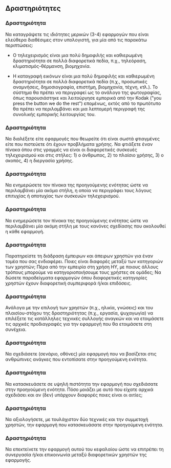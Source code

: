 ## Δραστηριότητες

### Δραστηριότητα
Να καταγράψετε τις ιδιότητες μερικών (3-4) εφαρμογών που είναι ελεύθερα διαθέσιμες στον υπολογιστή, για μία από τις παρακάτω περιπτώσεις:

* Ο τηλεχειρισμός είναι μια πολύ δημοφιλής και καθιερωμένη δραστηριότητα σε πολλά διαφορετικά πεδία, π.χ., τηλεόραση, κλιματισμός-θέρμανση, βιομηχανία.

* Η καταγραφή εικόνων είναι μια πολύ δημοφιλής και καθιερωμένη δραστηριότητα σε πολλά διαφορετικά πεδία (π.χ., προσωπικές αναμνήσεις, δημοσιογραφία, επιστήμη, βιομηχανία, τέχνη, κτλ.). Το σύστημα θα πρέπει να περιγραφεί ως το ανάλογο της φωτογραφίας, όπως παρουσιάστηκε και λειτούργησε εμπορικά από την Kodak ("you press the button we do the rest") επομένως, εκτός από το πρωτότυπο θα πρέπει να περιλαμβάνει και μια λεπτομερή περιγραφή της συνολικής εμπορικής λειτουργίας του.


### Δραστηριότητα
Να διαλέξετε είτε εφαρμογές που θεωρείτε ότι είναι σωστά φτιαγμένες είτε που πιστεύετε ότι έχουν προβλήματα χρήσης. Να φτιάξετε έναν πίνακα όπου στις γραμμές να είναι οι διαφορετικές συσκευές τηλεχειρισμού και στις στήλες: 1) ο άνθρωπος, 2) το πλαίσιο χρήσης, 3) ο σκοπός, 4) η διεργασία χρήσης.

### Δραστηριότητα
Να ενημερώσετε τον πίνακα της προηγούμενης ενότητας ώστε να περιλαμβάνει μία ακόμα στήλη, η οποία να περιγράφει τους λόγους επιτυχίας ή αποτυχίας των συσκευών τηλεχειρισμού.

### Δραστηριότητα
Να ενημερώσετε τον πίνακα της προηγούμενης ενότητας ώστε να περιλαμβάνει μία ακόμη στήλη με τους κανόνες σχεδίασης που ακολουθεί η κάθε εφαρμογή.

### Δραστηριότητα
Παρατηρείστε τη διάδραση έμπειρων και άπειρων χρηστών για έναν τομέα που σας ενδιαφέρει. Ποιες είναι διαφορές μεταξύ των κατηγοριών των χρηστών; Πέρα από την εμπειρία στη χρήση ΗΥ, με ποιους άλλους τρόπους μπορούμε να κατηγοριοποιήσουμε τους χρήστες σε ομάδες; Να δώσετε παραδείγματα εφαρμογών όπου διαφορετικές κατηγορίες χρηστών έχουν διαφορετική συμπεριφορά ή/και επιδόσεις.

### Δραστηριότητα
Ανάλογα με την επιλογή των χρηστών (π.χ., ηλικία, γνώσεις) και του πλαισίου-στόχου της δραστηριότητας (π.χ., εργασία, ψυχαγωγία) να επιλέξετε τις κατάλληλες τεχνικές συλλογής αναγκών και να ετοιμάσετε τις αρχικές προδιαγραφές για την εφαρμογή που θα ετοιμάσετε στη συνέχεια.

### Δραστηριότητα
Να σχεδιάσετε (σενάριο, οθόνες) μία εφαρμογή που να βασίζεται στις ανθρώπινες ανάγκες που εντοπίσατε στην προηγούμενη ενότητα.

### Δραστηριότητα
Να κατασκευάσετε σε υψηλή πιστότητα την εφαρμογή που σχεδιάσατε στην προηγούμενη ενότητα. Πόσο μοιάζει με αυτό που είχατε αρχικά σχεδιάσει και αν (δεν) υπάρχουν διαφορές ποιες είναι οι αιτίες;

### Δραστηριότητα
Να αξιολογήσετε, με τουλάχιστον δύο τεχνικές και την συμμετοχή χρηστών, την εφαρμογή που κατασκευάσατε στην προηγούμενη ενότητα.

### Δραστηριότητα
Να επεκτείνετε την εφαρμογή αυτού του κεφαλαίου ώστε να επιτρέπει τη συνεργασία ή/και επικοινωνία μεταξύ διαφορετικών χρηστών της εφαρμογής.
